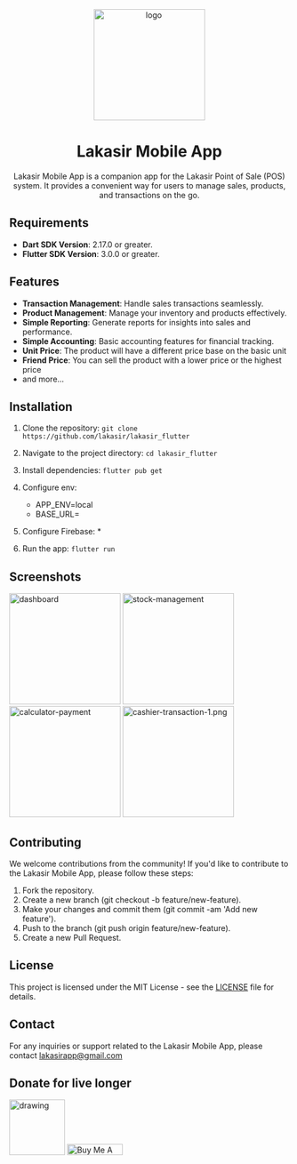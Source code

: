 <div align="center">

  <img src="https://lakasir.com/assets/logo/image.png" alt="logo" width="200" height="auto" />
  <h1>Lakasir Mobile App</h1>

  <p>
    Lakasir Mobile App is a companion app for the Lakasir Point of Sale (POS) system. It provides a convenient way for users to manage sales, products, and transactions on the go.
  </p>
  
</div>

## Requirements
* **Dart SDK Version**: 2.17.0 or greater.
* **Flutter SDK Version**: 3.0.0 or greater.

## Features
* **Transaction Management**: Handle sales transactions seamlessly.
* **Product Management**: Manage your inventory and products effectively.
* **Simple Reporting**: Generate reports for insights into sales and performance.
* **Simple Accounting**: Basic accounting features for financial tracking.
* **Unit Price**: The product will have a different price base on the basic unit
* **Friend Price**: You can sell the product with a lower price or the highest price
* and more...

## Installation
1. Clone the repository: `git clone https://github.com/lakasir/lakasir_flutter`
2. Navigate to the project directory: `cd lakasir_flutter`
3. Install dependencies: `flutter pub get`
4. Configure env:
   * APP_ENV=local
   * BASE_URL=<your local dev domain>

5. Configure Firebase:
   * 
6. Run the app: `flutter run`


## Screenshots

<div style="display:inline-block">
  <img src="https://lakasir.com/assets/images/dashboard.png" alt="dashboard" width="200" height="auto" />
  <img src="https://lakasir.com/assets/images/stock-management.png" alt="stock-management" width="200" height="auto" />
  <img src="https://lakasir.com/assets/images/calculator-payment.png" alt="calculator-payment" width="200" height="auto" />
  <img src="https://lakasir.com/assets/images/cashier-transaction-1.png" alt="cashier-transaction-1.png" width="200" height="auto" />
</div>

## Contributing
We welcome contributions from the community! If you'd like to contribute to the Lakasir Mobile App, please follow these steps:

1. Fork the repository.
2. Create a new branch (git checkout -b feature/new-feature).
3. Make your changes and commit them (git commit -am 'Add new feature').
4. Push to the branch (git push origin feature/new-feature).
5. Create a new Pull Request.


## License
This project is licensed under the MIT License - see the [LICENSE](https://github.com/lakasir/lakasir_flutter/blob/main/LICENSE) file for details.

## Contact
For any inquiries or support related to the Lakasir Mobile App, please contact lakasirapp@gmail.com

## Donate for live longer

[<img src="https://trakteer.id/images/v2/trakteer-logo.png" alt="drawing" width="100"/>](https://trakteer.id/sheenazien8/tip?quantity=1)
<a href="https://www.buymeacoffee.com/sheenazien8" target="_blank"><img src="https://cdn.buymeacoffee.com/buttons/v2/default-green.png" alt="Buy Me A Coffee" style="height: 20px !important;width: 100px !important;" ></a>
